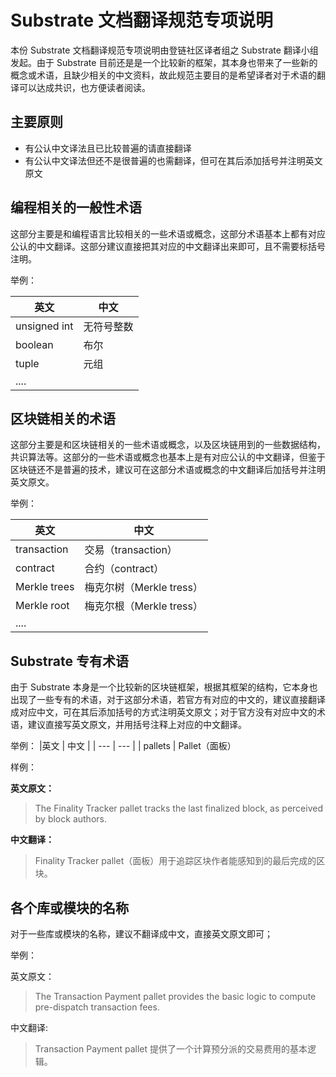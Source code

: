 
# Substrate 文档翻译规范专项说明
本份 Substrate 文档翻译规范专项说明由登链社区译者组之 Substrate 翻译小组发起。由于 Substrate 目前还是是一个比较新的框架，其本身也带来了一些新的概念或术语，且缺少相关的中文资料，故此规范主要目的是希望译者对于术语的翻译可以达成共识，也方便读者阅读。

## 主要原则

* 有公认中文译法且已比较普遍的请直接翻译
* 有公认中文译法但还不是很普遍的也需翻译，但可在其后添加括号并注明英文原文


## 编程相关的一般性术语

这部分主要是和编程语言比较相关的一些术语或概念，这部分术语基本上都有对应公认的中文翻译。这部分建议直接把其对应的中文翻译出来即可，且不需要标括号注明。

举例：

| 英文  | 中文  |
|---    |   --- |
|unsigned int | 无符号整数
|boolean    | 布尔
|tuple      | 元组
|....


## 区块链相关的术语

这部分主要是和区块链相关的一些术语或概念，以及区块链用到的一些数据结构，共识算法等。这部分的一些术语或概念也基本上是有对应公认的中文翻译，但鉴于区块链还不是普遍的技术，建议可在这部分术语或概念的中文翻译后加括号并注明英文原文。

举例：

|英文   | 中文  |
| ---   | ---   |
| transaction   | 交易（transaction）
| contract      | 合约（contract）
| Merkle trees  | 梅克尔树（Merkle tress）
| Merkle root   | 梅克尔根（Merkle tress）
| ....          |


## Substrate 专有术语

由于 Substrate 本身是一个比较新的区块链框架，根据其框架的结构，它本身也出现了一些专有的术语，对于这部分术语，若官方有对应的中文的，建议直接翻译成对应中文，可在其后添加括号的方式注明英文原文；对于官方没有对应中文的术语，建议直接写英文原文，并用括号注释上对应的中文翻译。

举例：
|英文   | 中文  |
| ---   | ---   |
| pallets   | Pallet（面板）

样例：

**英文原文：**
> The Finality Tracker pallet tracks the last finalized block, as perceived by block authors.

**中文翻译：**
> Finality Tracker pallet（面板）用于追踪区块作者能感知到的最后完成的区块。

## 各个库或模块的名称

对于一些库或模块的名称，建议不翻译成中文，直接英文原文即可；

举例：

英文原文：
> The Transaction Payment pallet provides the basic logic to compute pre-dispatch transaction fees.

中文翻译:
> Transaction Payment pallet 提供了一个计算预分派的交易费用的基本逻辑。

